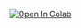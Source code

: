 [![Open In Colab](https://colab.research.google.com/assets/colab-badge.svg)](
https://colab.research.google.com/github/chimie-paristech-CTM/teaching_resources/blob/main/cheminformatics/intro_to_cheminformatics.ipynb)
